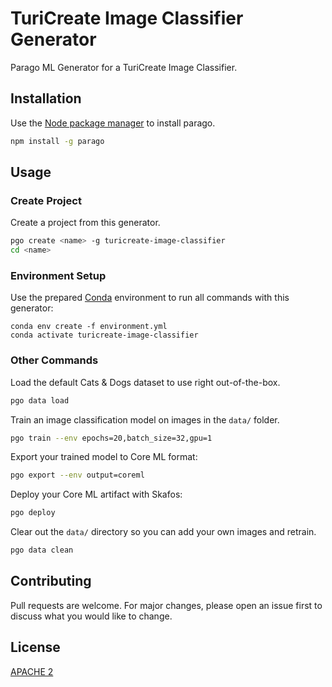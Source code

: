 # TuriCreate Image Classifier Generator

Parago ML Generator for a TuriCreate Image Classifier.

## Installation

Use the [Node package manager](https://www.npmjs.com/package/parago) to install parago.

```bash
npm install -g parago
```


## Usage

### Create Project
Create a project from this generator.
```bash
pgo create <name> -g turicreate-image-classifier
cd <name>
```

### Environment Setup
Use the prepared [Conda](https://docs.conda.io/projects/conda/en/latest/user-guide/install/macos.html) environment to run all commands with this generator:
```
conda env create -f environment.yml
conda activate turicreate-image-classifier
```

### Other Commands
Load the default Cats & Dogs dataset to use right out-of-the-box.
```bash
pgo data load
```

Train an image classification model on images in the `data/` folder.
```bash
pgo train --env epochs=20,batch_size=32,gpu=1
```

Export your trained model to Core ML format:
```bash
pgo export --env output=coreml
```

Deploy your Core ML artifact with Skafos:
```bash
pgo deploy
```

Clear out the `data/` directory so you can add your own images and retrain.
```bash
pgo data clean
```

## Contributing
Pull requests are welcome. For major changes, please open an issue first to discuss what you would like to change.

## License
[APACHE 2](https://choosealicense.com/licenses/apache-2.0/)
